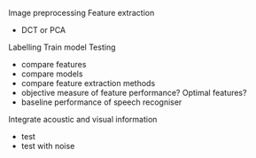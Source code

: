 Image preprocessing
Feature extraction
  - DCT or PCA  

Labelling
Train model
Testing
  - compare features
  - compare models
  - compare feature extraction methods
  - objective measure of feature performance? Optimal features?
  - baseline performance of speech recogniser
  
Integrate acoustic and visual information
  - test
  - test with noise
